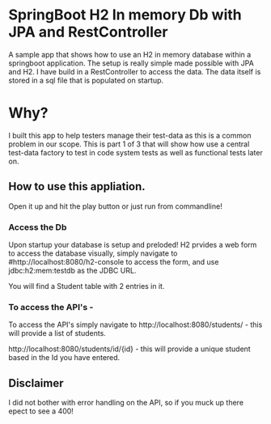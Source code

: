 # SpringBoot H2 In memory Db with JPA and RestController

A sample app that shows how to use an H2 in memory database within a springboot application. 
The setup is really simple made possible with JPA and H2.
I have build in a RestController to access the data.
The data itself is stored in a sql file that is populated on startup.

# Why?
I built this app to help testers manage their test-data as this is a common problem in our scope. 
This is part 1 of 3 that will show how use a central test-data factory to test in code system tests as well as functional tests later on.

## How to use this appliation.

Open it up and hit the play button or just run from commandline! 

### Access the Db
Upon startup your database is setup and preloded!
H2 prvides a web form to access the database visually, simply navigate to #http://localhost:8080/h2-console to access the form,
and use jdbc:h2:mem:testdb as the JDBC URL.

You will find a Student table with 2 entries in it.

### To access the API's - 
To access the API's simply navigate to 
http://localhost:8080/students/ - this will provide a list of students.

http://localhost:8080/students/id/{id} - this will provide a unique student based in the Id you have entered.

## Disclaimer
I did not bother with error handling on the API, so if you muck up there epect to see a 400! 
